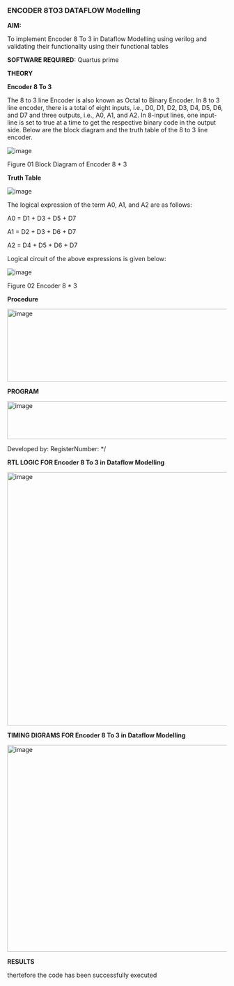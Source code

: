 ### ENCODER 8TO3 DATAFLOW Modelling

**AIM:**

To implement  Encoder 8 To 3 in Dataflow Modelling using verilog and validating their functionality using their functional tables

**SOFTWARE REQUIRED:** Quartus prime

**THEORY**

**Encoder 8 To 3**

The 8 to 3 line Encoder is also known as Octal to Binary Encoder. In 8 to 3 line encoder, there is a total of eight inputs, i.e., D0, D1, D2, D3, D4, D5, D6, and D7 and three outputs, i.e., A0, A1, and A2. In 8-input lines, one input-line is set to true at a time to get the respective binary code in the output side. Below are the block diagram and the truth table of the 8 to 3 line encoder.

![image](https://github.com/naavaneetha/ENCODER8TO3DATAFLOW/assets/154305477/0bc242c1-eb9e-4c47-afe5-30428470efc3)

Figure 01  Block Diagram of Encoder 8 * 3

**Truth Table**

![image](https://github.com/naavaneetha/ENCODER8TO3DATAFLOW/assets/154305477/35496b14-ae6e-4cd1-9abd-d6736b576575)

The logical expression of the term A0, A1, and A2 are as follows:

A0 = D1 + D3 + D5 + D7

A1 = D2 + D3 + D6 + D7

A2 = D4 + D5 + D6 + D7

Logical circuit of the above expressions is given below:

![image](https://github.com/naavaneetha/ENCODER8TO3DATAFLOW/assets/154305477/95acaee6-c873-4c75-89eb-ef09fb158053)

Figure 02  Encoder 8 * 3

**Procedure**

<img width="648" height="167" alt="image" src="https://github.com/user-attachments/assets/582e98ea-2464-40cb-8f51-90927199d388" />




**PROGRAM**

<img width="837" height="87" alt="image" src="https://github.com/user-attachments/assets/c0f6c7f8-2db8-4e1a-8ffe-52e3a5acbfa4" />



Developed by: RegisterNumber:
*/

**RTL LOGIC FOR Encoder 8 To 3 in Dataflow Modelling**

<img width="912" height="582" alt="image" src="https://github.com/user-attachments/assets/0b5d19c2-2d68-44dc-82a6-698015b885ae" />


**TIMING DIGRAMS FOR Encoder 8 To 3 in Dataflow Modelling**



<img width="845" height="475" alt="image" src="https://github.com/user-attachments/assets/6456cb06-4e95-478e-a26e-56a2de733e48" />


**RESULTS**

thertefore the code has been successfully executed




